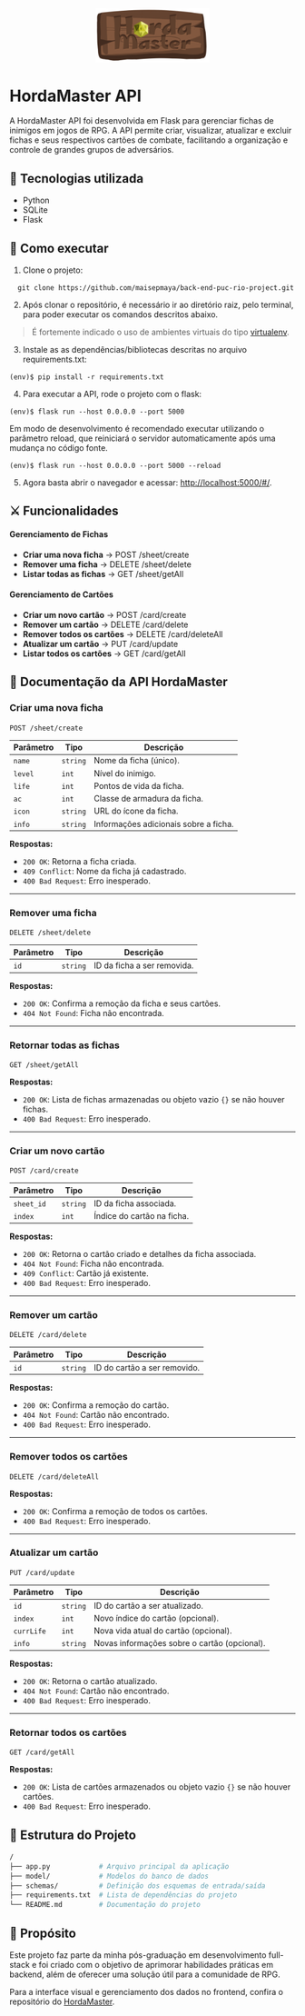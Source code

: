 <div align="center">
  <img src="logo.png" alt="logo" width="200"/>
</div>

# HordaMaster API

A HordaMaster API foi desenvolvida em Flask para gerenciar fichas de inimigos em jogos de RPG. A API permite criar, visualizar, atualizar e excluir fichas e seus respectivos cartões de combate, facilitando a organização e controle de grandes grupos de adversários.


## 🚀 Tecnologias utilizada

- Python 
- SQLite
- Flask
 
## 🔧 Como executar

1. Clone o projeto:
```
  git clone https://github.com/maisepmaya/back-end-puc-rio-project.git
```

2. Após clonar o repositório, é necessário ir ao diretório raiz, pelo terminal, para poder executar os comandos descritos abaixo.
> É fortemente indicado o uso de ambientes virtuais do tipo [virtualenv](https://virtualenv.pypa.io/en/latest/installation.html).


3. Instale as as dependências/bibliotecas descritas no arquivo requirements.txt:
```
(env)$ pip install -r requirements.txt
```

4. Para executar a API, rode o projeto com o flask:

```
(env)$ flask run --host 0.0.0.0 --port 5000
```

Em modo de desenvolvimento é recomendado executar utilizando o parâmetro reload, que reiniciará o servidor
automaticamente após uma mudança no código fonte. 

```
(env)$ flask run --host 0.0.0.0 --port 5000 --reload
```

5. Agora basta abrir o navegador e acessar: [http://localhost:5000/#/](http://localhost:5000/#/).

## ⚔️ Funcionalidades

#### Gerenciamento de Fichas

- **Criar uma nova ficha** → POST /sheet/create
- **Remover uma ficha** → DELETE /sheet/delete
- **Listar todas as fichas** → GET /sheet/getAll


#### Gerenciamento de Cartões
- **Criar um novo cartão** → POST /card/create
- **Remover um cartão** → DELETE /card/delete
- **Remover todos os cartões** → DELETE /card/deleteAll
- **Atualizar um cartão** → PUT /card/update
- **Listar todos os cartões** → GET /card/getAll


## 📖 Documentação da API HordaMaster

### Criar uma nova ficha

```http
POST /sheet/create
```

| Parâmetro  | Tipo     | Descrição                                         |
|------------|---------|-----------------------------------------------------|
| `name`     | `string` | Nome da ficha (único).           |
| `level`    | `int`    | Nível do inimigo.                 |
| `life`     | `int`    | Pontos de vida da ficha.         |
| `ac`       | `int`    | Classe de armadura da ficha.     |
| `icon`     | `string` | URL do ícone da ficha.                 |
| `info`     | `string` |Informações adicionais sobre a ficha. |

**Respostas:**
- `200 OK`: Retorna a ficha criada.
- `409 Conflict`: Nome da ficha já cadastrado.
- `400 Bad Request`: Erro inesperado.

---

### Remover uma ficha

```http
DELETE /sheet/delete
```

| Parâmetro | Tipo     | Descrição                                  |
|-----------|---------|--------------------------------|
| `id`     | `string` | ID da ficha a ser removida. |

**Respostas:**
- `200 OK`: Confirma a remoção da ficha e seus cartões.
- `404 Not Found`: Ficha não encontrada.

---

### Retornar todas as fichas

```http
GET /sheet/getAll
```

**Respostas:**
- `200 OK`: Lista de fichas armazenadas ou objeto vazio `{}` se não houver fichas.
- `400 Bad Request`: Erro inesperado.

---

### Criar um novo cartão

```http
POST /card/create
```

| Parâmetro  | Tipo     | Descrição                                        |
|------------|---------|--------------------------------------------------|
| `sheet_id` | `string` |ID da ficha associada.        |
| `index`    | `int`    |Índice do cartão na ficha.     |

**Respostas:**
- `200 OK`: Retorna o cartão criado e detalhes da ficha associada.
- `404 Not Found`: Ficha não encontrada.
- `409 Conflict`: Cartão já existente.
- `400 Bad Request`: Erro inesperado.

---

### Remover um cartão

```http
DELETE /card/delete
```

| Parâmetro | Tipo     | Descrição                                  |
|-----------|---------|--------------------------------|
| `id`     | `string` | ID do cartão a ser removido. |

**Respostas:**
- `200 OK`: Confirma a remoção do cartão.
- `404 Not Found`: Cartão não encontrado.
- `400 Bad Request`: Erro inesperado.

---

### Remover todos os cartões

```http
DELETE /card/deleteAll
```

**Respostas:**
- `200 OK`: Confirma a remoção de todos os cartões.
- `400 Bad Request`: Erro inesperado.

---

### Atualizar um cartão

```http
PUT /card/update
```

| Parâmetro  | Tipo     | Descrição                                       |
|------------|---------|----------------------------------------------|
| `id`      | `string` | ID do cartão a ser atualizado.  |
| `index`   | `int`    | Novo índice do cartão (opcional).              |
| `currLife`| `int`    | Nova vida atual do cartão (opcional).          |
| `info`    | `string` | Novas informações sobre o cartão (opcional). |

**Respostas:**
- `200 OK`: Retorna o cartão atualizado.
- `404 Not Found`: Cartão não encontrado.
- `400 Bad Request`: Erro inesperado.

---

### Retornar todos os cartões

```http
GET /card/getAll
```

**Respostas:**
- `200 OK`: Lista de cartões armazenados ou objeto vazio `{}` se não houver cartões.
- `400 Bad Request`: Erro inesperado.


## 📂 Estrutura do Projeto

``` bash
/
├── app.py            # Arquivo principal da aplicação
├── model/            # Modelos do banco de dados
├── schemas/          # Definição dos esquemas de entrada/saída
├── requirements.txt  # Lista de dependências do projeto
└── README.md         # Documentação do projeto
```
## 🎯 Propósito
Este projeto faz parte da minha pós-graduação em desenvolvimento full-stack e foi criado com o objetivo de aprimorar habilidades práticas em backend, além de oferecer uma solução útil para a comunidade de RPG.

Para a interface visual e gerenciamento dos dados no frontend, confira o repositório do [HordaMaster](https://github.com/maisepmaya/front-end-puc-rio-project.git).
